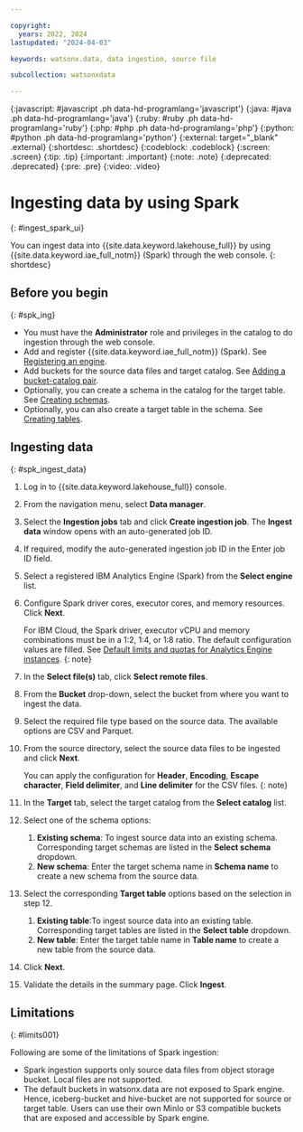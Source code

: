 ```yaml
---

copyright:
  years: 2022, 2024
lastupdated: "2024-04-03"

keywords: watsonx.data, data ingestion, source file

subcollection: watsonxdata

---
```


{:javascript: #javascript .ph data-hd-programlang='javascript'}
{:java: #java .ph data-hd-programlang='java'}
{:ruby: #ruby .ph data-hd-programlang='ruby'}
{:php: #php .ph data-hd-programlang='php'}
{:python: #python .ph data-hd-programlang='python'}
{:external: target="_blank" .external}
{:shortdesc: .shortdesc}
{:codeblock: .codeblock}
{:screen: .screen}
{:tip: .tip}
{:important: .important}
{:note: .note}
{:deprecated: .deprecated}
{:pre: .pre}
{:video: .video}

# Ingesting data by using Spark
{: #ingest_spark_ui}

You can ingest data into {{site.data.keyword.lakehouse_full}} by using {{site.data.keyword.iae_full_notm}} (Spark) through the web console.
{: shortdesc}

## Before you begin
{: #spk_ing}

* You must have the **Administrator** role and privileges in the catalog to do ingestion through the web console.
* Add and register {{site.data.keyword.iae_full_notm}} (Spark). See [Registering an engine](watsonxdata?topic=watsonxdata-reg_engine).
* Add buckets for the source data files and target catalog. See [Adding a bucket-catalog pair](watsonxdata?topic=watsonxdata-reg_bucket).
* Optionally, you can create a schema in the catalog for the target table. See [Creating schemas](watsonxdata?topic=watsonxdata-create_schema).
* Optionally, you can also create a target table in the schema. See [Creating tables](watsonxdata?topic=watsonxdata-create_table).

## Ingesting data
{: #spk_ingest_data}

1. Log in to {{site.data.keyword.lakehouse_full}} console.
1. From the navigation menu, select **Data manager**.
1. Select the **Ingestion jobs** tab and click **Create ingestion job**. The **Ingest data** window opens with an auto-generated job ID.
1. If required, modify the auto-generated ingestion job ID in the Enter job ID field.
1. Select a registered IBM Analytics Engine (Spark) from the **Select engine** list.
1. Configure Spark driver cores, executor cores, and memory resources. Click **Next**.

    For IBM Cloud, the Spark driver, executor vCPU and memory combinations must be in a 1:2, 1:4, or 1:8 ratio. The default configuration values are filled. See [Default limits and quotas for Analytics Engine instances](https://cloud.ibm.com/docs/AnalyticsEngine?topic=AnalyticsEngine-limits).
    {: note}

1. In the **Select file(s)** tab, click **Select remote files**.
1. From the **Bucket** drop-down, select the bucket from where you want to ingest the data.
1. Select the required file type based on the source data. The available options are CSV and Parquet.
1. From the source directory, select the source data files to be ingested and click **Next**.

    You can apply the configuration for **Header**, **Encoding**, **Escape character**, **Field delimiter**, and **Line delimiter** for the CSV files.
    {: note}

1. In the **Target** tab, select the target catalog from the **Select catalog** list.
1. Select one of the schema options:
   1. **Existing schema**: To ingest source data into an existing schema. Corresponding target schemas are listed in the **Select schema** dropdown.
   2. **New schema**: Enter the target schema name in **Schema name** to create a new schema from the source data.
1. Select the corresponding **Target table** options based on the selection in step 12.
   1. **Existing table**:To ingest source data into an existing table. Corresponding target tables are listed in the **Select table** dropdown.
   2. **New table**: Enter the target table name in **Table name** to create a new table from the source data.
1. Click **Next**.
1. Validate the details in the summary page. Click **Ingest**.

## Limitations
{: #limits001}

Following are some of the limitations of Spark ingestion:

- Spark ingestion supports only source data files from object storage bucket. Local files are not supported.
- The default buckets in watsonx.data are not exposed to Spark engine. Hence, iceberg-bucket and hive-bucket are not supported for source or target table. Users can use their own MinIo or S3 compatible buckets that are exposed and accessible by Spark engine.
